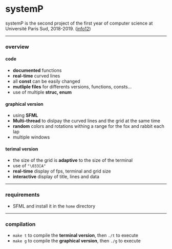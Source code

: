 # systemP

systemP is the second project of the first year of computer science at Université Paris Sud, 2018-2019. ([info12](https://www.lri.fr/~hivert/COURS/Info121/projet-lapins.pdf))

---
### overview

#### code
* **documented** functions
* **real-time** curved lines
* all **const** can be easily changed
* **mutliple files** for differents versions, functions, consts...
* use of multiple **struc, enum**

#### graphical version
* using **SFML**
* **Multi-thread** to dislpay the curved lines and the grid at the same time
* **random** colors and rotations withing a range for the fox and rabbit each lap 
* multiple windows

#### terimal version
* the size of the grid is **adaptive** to the size of the terminal
* use of ```"\033[A"```
* **real-time** display of fps, terminal and grid size
* **interactive** display of title, lines and data 

---
### requirements

* SFML and install it in the `home` directory

---
### compilation

* `make t` to compile the **terminal version**, then `./t` to execute
* `make g` to compile the **graphical version**, then `./g` to execute
